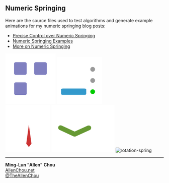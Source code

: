 ## Numeric Springing

Here are the source files used to test algorithms and generate example animations for my numeric springing blog posts:
* [Precise Control over Numeric Springing](http://allenchou.net/2015/04/game-math-precise-control-over-numeric-springing/)
* [Numeric Springing Examples](http://allenchou.net/2015/04/game-math-numeric-springing-examples/)
* [More on Numeric Springing](http://allenchou.net/2015/04/game-math-more-on-numeric-springing/)

![box-springs](/img/box-springs.gif) ![button-spring](/img/button-spring.gif)  
![angular-spring](/img/angular-spring.gif) ![animation-spring](/img/animation-spring.gif) ![rotation-spring](/img/rotation-spring.gif)  

----
**Ming-Lun "Allen" Chou**  
[AllenChou.net](http://AllenChou.net)  
[@TheAllenChou](http://twitter.com/TheAllenChou)  
